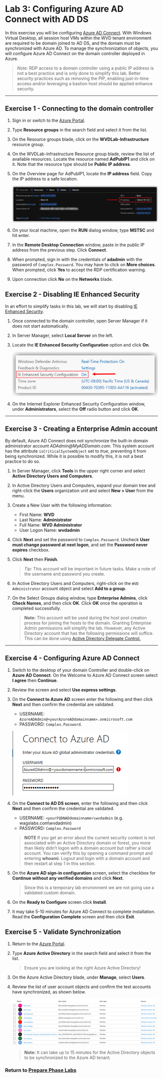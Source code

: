# Lab 3: Configuring Azure AD Connect with AD DS

In this exercise you will be configuring [Azure AD Connect](https://docs.microsoft.com/en-us/azure/active-directory/hybrid/whatis-azure-ad-connect). With Windows Virtual Desktop, all session host VMs within the WVD tenant environment are required to be domain joined to AD DS, and the domain must be synchronized with Azure AD. To manage the synchronization of objects, you will configure Azure AD Connect on the domain controller deployed in Azure.

> *Note:* RDP access to a domain controller using a public IP address is not a best practice and is only done to simplify this lab. Better security practices such as removing the PIP, enabling just-in-time access and/or leveraging a bastion host should be applied enhance security.

---

## Exercise 1 - Connecting to the domain controller

1. Sign in or switch to the [Azure Portal](https://portal.azure.com/).

2. Type **Resource groups** in the search field and select it from the list.

3. On the Resource groups blade, click on the **WVDLab-Infrastructure** resource group.

4. On the WVDLab-Infrastructure Resource group blade, review the list of available resources. Locate the resource named **AdPubIP1** and click on it. Note that the resource type should be **Public IP address**.

5. On the Overview page for AdPubIP1, locate the **IP address** field. Copy the IP address to a safe location.

   ![PreReqs-Ex04000.png](../attachments/PreReqs-Ex04000-4449308a-6098-4445-8bb7-a20c54dae18e.png)

6. On your local machine, open the **RUN** dialog window, type **MSTSC** and hit enter.

7. In the **Remote Desktop Connection** window, paste in the public IP address from the previous step. Click **Connect**.

8. When prompted, sign in with the credentials of **adadmin** with the password of `Complex.Password`. You may have to click on **More choices**.  When prompted, click **Yes** to accept the RDP certification warning.

9. Upon connection click **No** on the **Networks** blade.

## Exercise 2 - Disabling IE Enhanced Security

In an effort to simplify tasks in this lab, we will start by disabling [IE Enhanced Security](https://docs.microsoft.com/en-us/windows-hardware/customize/desktop/unattend/microsoft-windows-ie-esc).

1. Once connected to the domain controller, open Server Manager if it does not start automatically.

2. In Server Manager, select **Local Server** on the left.

3. Locate the **IE Enhanced Security Configuration** option and click **On**.

   ![PreReqs-Ex04001.png](../attachments/PreReqs-Ex04001-60859cbe-bd9f-4207-9fee-fe148d72f832.png)
  
4. On the Internet Explorer Enhanced Security Configuration window, under **Administrators**, select the **Off** radio button and click **OK**.

---

## Exercise 3 - Creating a Enterprise Admin account

By default, Azure AD Connect does not synchronize the built-in domain administrator account *ADAdmin\@MyADDomain.com*. This system account has the attribute `isCriticalSystemObject` set to *true*, preventing it from being synchronized. While it is possible to modify this, it is not a best practice to do so.

1. In Server Manager, click **Tools** in the upper right corner and select **Active Directory Users and Computers**.

2. In Active Directory Users and Computers, expand your domain tree and right-click the **Users** organization unit and select **New > User** from the menu.

3. Create a New User with the following information:
    * First Name: **WVD**
    * Last Name: **Administrator**
    * Full Name: **WVD Administrator**
    * User Logon Name: **wvdadmin**
4. Click **Next** and set the password to `Complex.Password`. Uncheck **User must change password at next logon**, and set the **Password never expires** checkbox.
5. Click **Next** then **Finish**.

   > *Tip:* This account will be important in future tasks. Make a note of the username and password you create.

6. In Active Directory Users and Computers, right-click on the `WVD Administrator` account object and select **Add to a group**.

7. On the Select Groups dialog window, type **Enterprise Admins**, click **Check Names**, and then click **OK**.  Click **OK** once the operation is completed successfully.

   > **Note:** This account will be used during the host pool creation process for joining the hosts to the domain. Granting Enterprise  Admin permissions will simplify the lab. However, any Active Directory account that has the following permissions will suffice. This can be done using [Active Directory Delegate Control.](https://danielengberg.com/domain-join-permissions-delegate-active-directory/)

 ---

## Exercise 4 - Configuring Azure AD Connect

1. Switch to the desktop of your domain Controller and double-click on **Azure AD Connect**. On the Welcome to Azure AD Connect screen select **I agree** then **Continue**.
2. Review the screen and select **Use express settings**.
3. On the **Connect to Azure AD** screen enter the following and then click **Next** and then confirm the credential are validated.
   * USERNAME: `AzureADAdmin@<yourAzureADdomainname>.onmicrosoft.com`
   * PASSWORD: `Complex.Password`.  

   ![ConnectToAzureAD](../attachments/ConnectToAzureAD.PNG)

4. On the **Connect to AD DS screen**, enter the following and then click **Next** and then confirm the credential are validated.
   * USERNAME: `<yourFQDNADdomainname>\wvdadmin` (e.g. wagslabs.com\wvdadmin)
   * PASSWORD: `Complex.Password`

    > **NOTE** If you get an error about the current security context is not associated with an Active Directory domain or forest, you more than likely didn’t logon with a domain account but rather a local account.  You can verify this by opening a command prompt and entering **whoami**.  Logout and login with a domain account and then restart at step 1 in this section.
5. On the **Azure AD sign-in configuration** screen, select the checkbox for **Continue without any verified domains** and click **Next**.

    > Since this is a temporary lab environment we are not going use a validated custom domain.
6. On the **Ready to Configure** screen click **Install**.
7. It may take 5-10 minutes for Azure AD Connect to complete installation. Read the **Configuration Complete** screen and then click **Exit**.

## Exercise 5 - Validate Synchronization

1. Return to the [Azure Portal](https://portal.azure.com/).
2. Type **Azure Active Directory** in the search field and select it from the list.
   >Ensure you are looking at the right Azure Active Directory!
3. On the Azure Active Directory blade, under **Manage**, select **Users**.
4. Review the list of user account objects and confirm the test accounts have synchronized, as shown below.

    ![PostSyncUsers](../attachments/PostSyncUsers.PNG)

    > **Note:** It can take up to 15 minutes for the Active Directory objects to be synchronized to the Azure AD tenant.

### Return to [Prepare Phase Labs](prepare.md)
